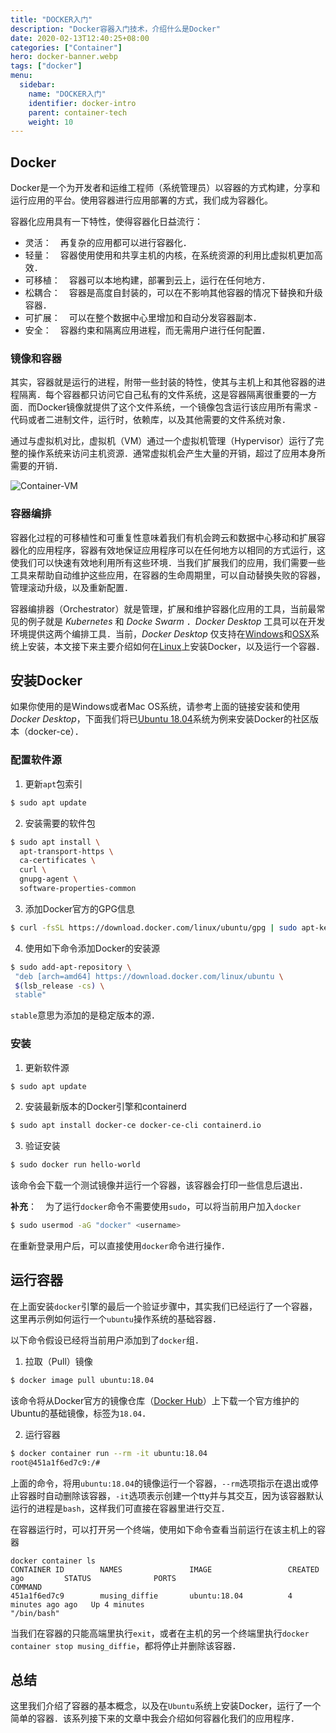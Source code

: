 ```yaml
---
title: "DOCKER入门"
description: "Docker容器入门技术，介绍什么是Docker"
date: 2020-02-13T12:40:25+08:00
categories: ["Container"]
hero: docker-banner.webp
tags: ["docker"]
menu:
  sidebar:
    name: "DOCKER入门"
    identifier: docker-intro
    parent: container-tech
    weight: 10
---
```


## Docker

Docker是一个为开发者和运维工程师（系统管理员）以容器的方式构建，分享和运行应用的平台。使用容器进行应用部署的方式，我们成为容器化。    

容器化应用具有一下特性，使得容器化日益流行：  

- 灵活：　再复杂的应用都可以进行容器化．  
- 轻量：　容器使用使用和共享主机的内核，在系统资源的利用比虚拟机更加高效．  
- 可移植：　容器可以本地构建，部署到云上，运行在任何地方．  
- 松耦合：　容器是高度自封装的，可以在不影响其他容器的情况下替换和升级容器．  
- 可扩展：　可以在整个数据中心里增加和自动分发容器副本．  
- 安全：　容器约束和隔离应用进程，而无需用户进行任何配置．  

### 镜像和容器

其实，容器就是运行的进程，附带一些封装的特性，使其与主机上和其他容器的进程隔离．每个容器都只访问它自己私有的文件系统，这是容器隔离很重要的一方面．而Docker镜像就提供了这个文件系统，一个镜像包含运行该应用所有需求 - 代码或者二进制文件，运行时，依赖库，以及其他需要的文件系统对象．  

通过与虚拟机对比，虚拟机（VM）通过一个虚拟机管理（Hypervisor）运行了完整的操作系统来访问主机资源．通常虚拟机会产生大量的开销，超过了应用本身所需要的开销．  

![Container-VM](https://images.mengz.dev/posts/container-vm.png)  

### 容器编排

容器化过程的可移植性和可重复性意味着我们有机会跨云和数据中心移动和扩展容器化的应用程序，容器有效地保证应用程序可以在任何地方以相同的方式运行，这使我们可以快速有效地利用所有这些环境．当我们扩展我们的应用，我们需要一些工具来帮助自动维护这些应用，在容器的生命周期里，可以自动替换失败的容器，管理滚动升级，以及重新配置．　　

容器编排器（Orchestrator）就是管理，扩展和维护容器化应用的工具，当前最常见的例子就是 _Kubernetes_ 和 _Docke Swarm_ ．_Docker Desktop_ 工具可以在开发环境提供这两个编排工具．当前，_Docker Desktop_ 仅支持在[Windows](https://docs.docker.com/docker-for-windows/install/)和[OSX](https://docs.docker.com/docker-for-mac/install/)系统上安装，本文接下来主要介绍如何在[Linux](https://docs.docker.com/docker-for-windows/install/)上安装Docker，以及运行一个容器．  

## 安装Docker

如果你使用的是Windows或者Mac OS系统，请参考上面的链接安装和使用 _Docker Desktop_，下面我们将已[Ubuntu 18.04](https://docs.docker.com/install/linux/docker-ce/ubuntu/)系统为例来安装Docker的社区版本（docker-ce）．　　

### 配置软件源

1. 更新`apt`包索引  
  ```bash
  $ sudo apt update
  ```  

2. 安装需要的软件包  
  ```bash
  $ sudo apt install \
    apt-transport-https \
    ca-certificates \
    curl \
    gnupg-agent \
    software-properties-common
  ```

3. 添加Docker官方的GPG信息  
  ```bash
  $ curl -fsSL https://download.docker.com/linux/ubuntu/gpg | sudo apt-key add -
  ```

4. 使用如下命令添加Docker的安装源  

  ```bash
  $ sudo add-apt-repository \
   "deb [arch=amd64] https://download.docker.com/linux/ubuntu \
   $(lsb_release -cs) \
   stable"
  ```

  `stable`意思为添加的是稳定版本的源．  

### 安装

1. 更新软件源  
  ```bash
  $ sudo apt update
  ```

2. 安装最新版本的Docker引擎和containerd  
  ```bash
  $ sudo apt install docker-ce docker-ce-cli containerd.io
  ```

3. 验证安装  
  ```bash
  $ sudo docker run hello-world
  ```

  该命令会下载一个测试镜像并运行一个容器，该容器会打印一些信息后退出．　　

**补充**：　为了运行`docker`命令不需要使用`sudo`，可以将当前用户加入`docker`  
```bash
$ sudo usermod -aG "docker" <username>
```

在重新登录用户后，可以直接使用`docker`命令进行操作．  

## 运行容器

在上面安装`docker`引擎的最后一个验证步骤中，其实我们已经运行了一个容器，这里再示例如何运行一个`ubuntu`操作系统的基础容器．  

以下命令假设已经将当前用户添加到了`docker`组．  

1. 拉取（Pull）镜像  
  ```bash
  $ docker image pull ubuntu:18.04
  ```

  该命令将从Docker官方的镜像仓库（[Docker Hub](https://hub.docker.com/)）上下载一个官方维护的Ubuntu的基础镜像，标签为`18.04`．　　

2. 运行容器  
  ```bash
  $ docker container run --rm -it ubuntu:18.04
  root@451a1f6ed7c9:/#
  ```

  上面的命令，将用`ubuntu:18.04`的镜像运行一个容器，`--rm`选项指示在退出或停止容器时自动删除该容器，`-it`选项表示创建一个tty并与其交互，因为该容器默认运行的进程是`bash`，这样我们可直接在容器里进行交互．  

  在容器运行时，可以打开另一个终端，使用如下命令查看当前运行在该主机上的容器  
  ```
  docker container ls
  CONTAINER ID        NAMES               IMAGE                 CREATED ago         STATUS              PORTS                                          COMMAND
451a1f6ed7c9        musing_diffie       ubuntu:18.04          4 minutes ago ago   Up 4 minutes                                                       "/bin/bash"
  ```

  当我们在容器的只能高端里执行`exit`，或者在主机的另一个终端里执行`docker container stop musing_diffie`，都将停止并删除该容器．  

## 总结

这里我们介绍了容器的基本概念，以及在`Ubuntu`系统上安装Docker，运行了一个简单的容器．该系列接下来的文章中我会介绍如何容器化我们的应用程序．  
